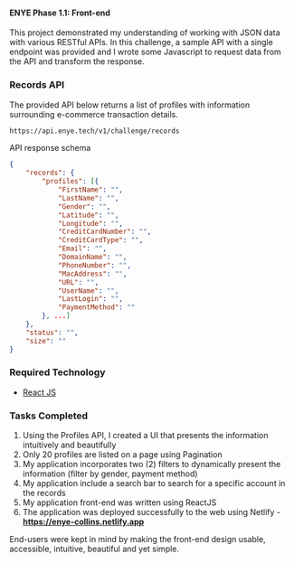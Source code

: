 #### ENYE Phase 1.1: Front-end

This project demonstrated my understanding of working with JSON data with various RESTful APIs. In this challenge, a sample API with a single endpoint was provided and I wrote some Javascript to request data from the API and transform the response.

### Records API

The provided API below returns a list of profiles with information surrounding e-commerce transaction details.

```bash
https://api.enye.tech/v1/challenge/records

```

API response schema

```json
{
    "records": {
        "profiles": [{
            "FirstName": "",
            "LastName": "",
            "Gender": "",
            "Latitude": "",
            "Longitude": "",
            "CreditCardNumber": "",
            "CreditCardType": "",
            "Email": "",
            "DomainName": "",
            "PhoneNumber": "",
            "MacAddress": "",
            "URL": "",
            "UserName": "",
            "LastLogin": "",
            "PaymentMethod": ""
        }, ...]
    },
    "status": "",
    "size": ""
}
```

### Required Technology

- [React JS](https://reactjs.org/tutorial/tutorial.html)

### Tasks Completed

1. Using the Profiles API, I created a UI that presents the information intuitively and beautifully
2. Only 20 profiles are listed on a page using Pagination
3. My application incorporates two (2) filters to dynamically present the information (filter by gender, payment method)
4. My application include a search bar to search for a specific account in the records
5. My application front-end was written using ReactJS
6. The application was deployed successfully to the web using Netlify - **https://enye-collins.netlify.app**


End-users were kept in mind by making the front-end design usable, accessible, intuitive, beautiful and yet simple.